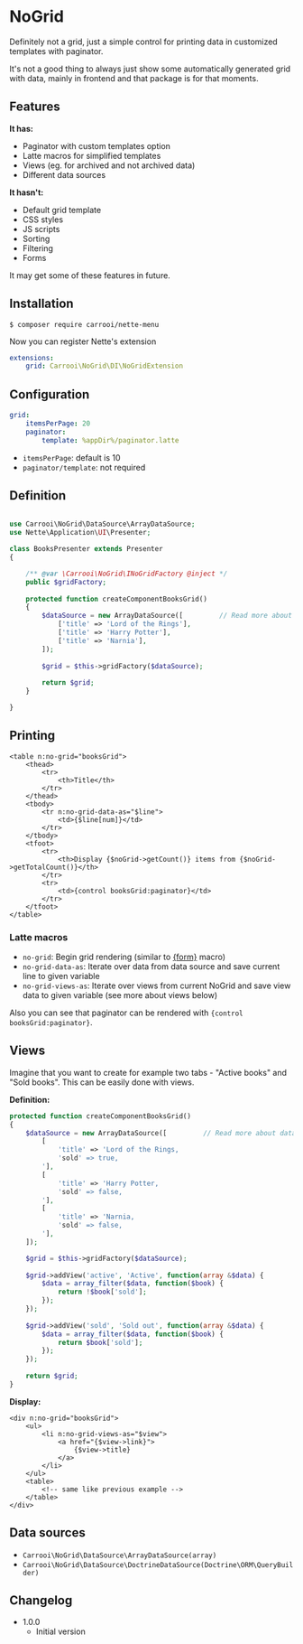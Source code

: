 # NoGrid

Definitely not a grid, just a simple control for printing data in customized templates with paginator.

It's not a good thing to always just show some automatically generated grid with data, mainly in frontend and that 
package is for that moments.

## Features

**It has:**

* Paginator with custom templates option
* Latte macros for simplified templates
* Views (eg. for archived and not archived data)
* Different data sources

**It hasn't:**

* Default grid template
* CSS styles
* JS scripts
* Sorting
* Filtering
* Forms

It may get some of these features in future.

## Installation

```
$ composer require carrooi/nette-menu
```

Now you can register Nette's extension

```yaml
extensions:
	grid: Carrooi\NoGrid\DI\NoGridExtension
```

## Configuration

```yaml
grid:
	itemsPerPage: 20
	paginator:
		template: %appDir%/paginator.latte
```

* `itemsPerPage`: default is 10
* `paginator/template`: not required

## Definition

```php

use Carrooi\NoGrid\DataSource\ArrayDataSource;
use Nette\Application\UI\Presenter;

class BooksPresenter extends Presenter
{

	/** @var \Carrooi\NoGrid\INoGridFactory @inject */
	public $gridFactory;
	
	protected function createComponentBooksGrid()
	{
		$dataSource = new ArrayDataSource([			// Read more about data sources below
			['title' => 'Lord of the Rings'],
			['title' => 'Harry Potter'],
			['title' => 'Narnia'],
		]);
	
		$grid = $this->gridFactory($dataSource);
		
		return $grid;
	}

}
```

## Printing

```smarty
<table n:no-grid="booksGrid">
	<thead>
		<tr>
			<th>Title</th>
		</tr>
	</thead>
	<tbody>
		<tr n:no-grid-data-as="$line">
			<td>{$line[num]}</td>
		</tr>
	</tbody>
	<tfoot>
		<tr>
			<th>Display {$noGrid->getCount()} items from {$noGrid->getTotalCount()}</th>
		</tr>
		<tr>
			<td>{control booksGrid:paginator}</td>
		</tr>
	</tfoot>
</table>
```

### Latte macros

* `no-grid`: Begin grid rendering (similar to [{form}](http://doc.nette.org/cs/2.3/forms#toc-manualni-vykreslovani) macro)
* `no-grid-data-as`: Iterate over data from data source and save current line to given variable
* `no-grid-views-as`: Iterate over views from current NoGrid and save view data to given variable (see more about views below)

Also you can see that paginator can be rendered with `{control booksGrid:paginator}`.

## Views

Imagine that you want to create for example two tabs - "Active books" and "Sold books". This can be easily done with 
views.

**Definition:**

```php
protected function createComponentBooksGrid()
{
	$dataSource = new ArrayDataSource([			// Read more about data sources below
		[
			'title' => 'Lord of the Rings,
			'sold' => true,
		'],
		[
			'title' => 'Harry Potter,
			'sold' => false,
		'],
		[
			'title' => 'Narnia,
			'sold' => false,
		'],
	]);

	$grid = $this->gridFactory($dataSource);
	
	$grid->addView('active', 'Active', function(array &$data) {
		$data = array_filter($data, function($book) {
			return !$book['sold'];
		});
	});
	
	$grid->addView('sold', 'Sold out', function(array &$data) {
		$data = array_filter($data, function($book) {
			return $book['sold'];
		});
	});
	
	return $grid;
}
```

**Display:**

```smarty
<div n:no-grid="booksGrid">
	<ul>
		<li n:no-grid-views-as="$view">
			<a href="{$view->link}">
				{$view->title}
			</a>
		</li>
	</ul>
	<table>
		<!-- same like previous example -->
	</table>
</div>
```

## Data sources

* `Carrooi\NoGrid\DataSource\ArrayDataSource(array)`
* `Carrooi\NoGrid\DataSource\DoctrineDataSource(Doctrine\ORM\QueryBuilder)`

## Changelog

* 1.0.0
	+ Initial version
